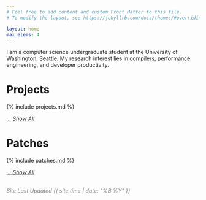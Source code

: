 ```yaml
---
# Feel free to add content and custom Front Matter to this file.
# To modify the layout, see https://jekyllrb.com/docs/themes/#overriding-theme-defaults

layout: home
max_elems: 4
---
```


I am a computer science undergraduate student at the University of Washington, Seattle.  My research interest lies in compilers, performance engineering, and developer productivity.

# Projects

{% include projects.md %}

*[... Show All](/projects)*

# Patches

{% include patches.md %}

*[... Show All](/patches)*

<br>
<em style="color: #828282;">Site Last Updated {{ site.time | date: "%B %Y" }}</em>
